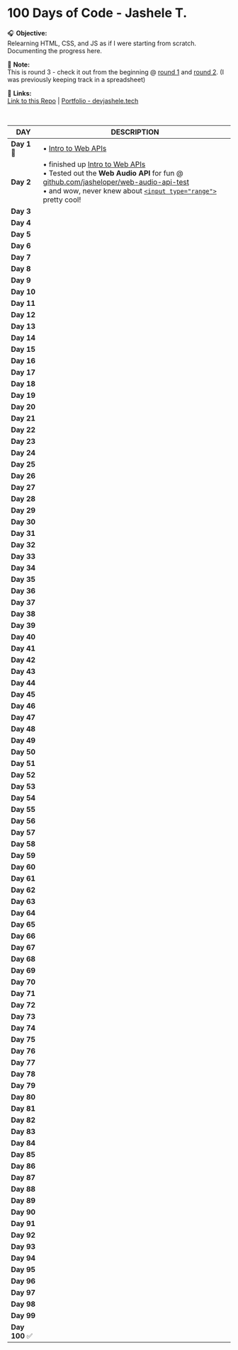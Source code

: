# 100 Days of Code - Jashele T.

🎧 **Objective:** <br> 
Relearning HTML, CSS, and JS as if I were starting from scratch. 
Documenting the progress here. 


📌 **Note:** <br> 
This is round 3 - check it out from the beginning @ [round 1](https://docs.google.com/spreadsheets/d/1hp8RyY3BaAafrSo6J2gqnDU5Scm8aGOOIUfpcOcjq_U/edit?gid=0#gid=0) and [round 2](https://docs.google.com/spreadsheets/d/1hp8RyY3BaAafrSo6J2gqnDU5Scm8aGOOIUfpcOcjq_U/edit?gid=729574785#gid=729574785). (I was previously keeping track in a spreadsheet)


🔗 **Links:** <br> 
[Link to this Repo](https://jasheloper.github.io/100-days-of-code/) | [Portfolio - devjashele.tech](https://devjashele.tech/)

<br>

| **DAY**   | **DESCRIPTION** |
|-------|-------------|
| **Day 1** 👋 | • [Intro to Web APIs](https://developer.mozilla.org/en-US/docs/Learn/JavaScript/Client-side_web_APIs/Introduction)
| **Day 2** | • finished up [Intro to Web APIs](https://developer.mozilla.org/en-US/docs/Learn/JavaScript/Client-side_web_APIs/Introduction) <br> • Tested out the **Web Audio API** for fun @ [github.com/jasheloper/web-audio-api-test](https://github.com/jasheloper/web-audio-api-test) <br> • and wow, never knew about [`<input type="range">`](https://developer.mozilla.org/en-US/docs/Web/HTML/Element/input/range) pretty cool! 
| **Day 3** |  
| **Day 4** |  
| **Day 5** |  
| **Day 6** |  
| **Day 7** |  
| **Day 8** |  
| **Day 9** |  
| **Day 10** |  
| **Day 11** |  
| **Day 12** |  
| **Day 13** |  
| **Day 14** |  
| **Day 15** |  
| **Day 16** |  
| **Day 17** |  
| **Day 18** |  
| **Day 19** |  
| **Day 20** |  
| **Day 21** |  
| **Day 22** |  
| **Day 23** |  
| **Day 24** |  
| **Day 25** |  
| **Day 26** |  
| **Day 27** |  
| **Day 28** |  
| **Day 29** |  
| **Day 30** |  
| **Day 31** |  
| **Day 32** |  
| **Day 33** |  
| **Day 34** |  
| **Day 35** |  
| **Day 36** |  
| **Day 37** |  
| **Day 38** |  
| **Day 39** |  
| **Day 40** |  
| **Day 41** |  
| **Day 42** |  
| **Day 43** |  
| **Day 44** |  
| **Day 45** |  
| **Day 46** |  
| **Day 47** |  
| **Day 48** |  
| **Day 49** |  
| **Day 50** |  
| **Day 51** |  
| **Day 52** |  
| **Day 53** |  
| **Day 54** |  
| **Day 55** |  
| **Day 56** |  
| **Day 57** |  
| **Day 58** |  
| **Day 59** |  
| **Day 60** |  
| **Day 61** |  
| **Day 62** |  
| **Day 63** |  
| **Day 64** |  
| **Day 65** |  
| **Day 66** |  
| **Day 67** |  
| **Day 68** |  
| **Day 69** |  
| **Day 70** |  
| **Day 71** |  
| **Day 72** |  
| **Day 73** |  
| **Day 74** |  
| **Day 75** |  
| **Day 76** |  
| **Day 77** |  
| **Day 78** |  
| **Day 79** |  
| **Day 80** |  
| **Day 81** |  
| **Day 82** |  
| **Day 83** |  
| **Day 84** |  
| **Day 85** |  
| **Day 86** |  
| **Day 87** |  
| **Day 88** |  
| **Day 89** |  
| **Day 90** |  
| **Day 91** |  
| **Day 92** |  
| **Day 93** |  
| **Day 94** |  
| **Day 95** |  
| **Day 96** |  
| **Day 97** |  
| **Day 98** |  
| **Day 99** |  
| **Day 100** ✅ |  